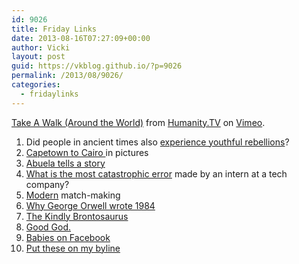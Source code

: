 ```yaml
---
id: 9026
title: Friday Links
date: 2013-08-16T07:27:09+00:00
author: Vicki
layout: post
guid: https://vkblog.github.io/?p=9026
permalink: /2013/08/9026/
categories:
  - fridaylinks
---
```

[Take A Walk (Around the World)](http://vimeo.com/54231711) from [Humanity.TV](http://vimeo.com/humanitytv) on [Vimeo](https://vimeo.com).

  1. Did people in ancient times also <a href="http://www.reddit.com/r/AskHistorians/comments/1kf7e6/did_people_in_ancient_times_also_experience/" target="_blank">experience youthful rebellions</a>?
  2. <a href="http://imgur.com/a/TiQ48" target="_blank">Capetown to Cairo </a>in pictures
  3. <a href="https://chicaderock.wordpress.com/2013/08/13/ruins/" target="_blank">Abuela tells a story</a>
  4. <a href="http://www.quora.com/Internships/What-is-the-most-catastrophic-error-made-by-an-intern-at-a-tech-company" target="_blank">What is the most catastrophic error</a> made by an intern at a tech company?
  5. <a href="http://www.frumsatire.net/2013/08/03/facebook-doesnt-have-shidduch-requests-for-a-reason/?utm_source=rss&utm_medium=rss&utm_campaign=facebook-doesnt-have-shidduch-requests-for-a-reason" target="_blank">Modern</a> match-making
  6. <a href="http://www.thedailybeast.com/articles/2013/08/12/george-orwell-s-letter-on-why-he-wrote-1984.html" target="_blank">Why George Orwell wrote 1984</a>
  7. <a href="http://www.slate.com/articles/life/culturebox/2013/08/the_kindly_brontosaurus_the_amazing_prehistoric_posture_that_will_get_you.html" target="_blank">The Kindly Brontosaurus</a>
  8. <a href="http://www.salon.com/2013/08/12/i_love_and_hate_dating_russian_men/" target="_blank">Good God.</a>
  9. <a href="http://www.nytimes.com/2013/08/04/magazine/tmb-too-much-baby.html?_r=0" target="_blank">Babies on Facebook</a>
 10. <a href="http://www.themorningnews.org/article/put-these-on-my-byline" target="_blank">Put these on my byline</a>